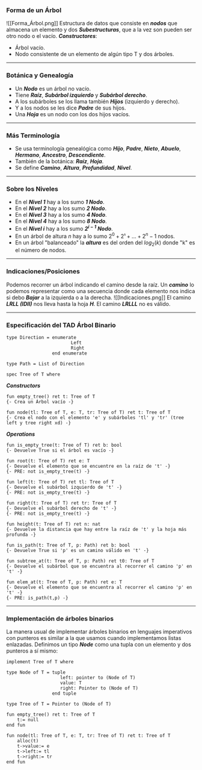 ### Forma de un Árbol
![[Forma_Árbol.png]]
Estructura de datos que consiste en ***nodos*** que almacena un elemento y dos ***Subestructuras***, que a la vez son pueden ser otro nodo o el vacío.
***Constructores***:
- Árbol vacío.
- Nodo consistente de un elemento de algún tipo T y dos árboles.
---
### Botánica y Genealogía
- Un ***Nodo*** es un árbol no vacío.
- Tiene ***Raíz***, ***Subárbol izquierdo*** y ***Subárbol derecho***.
- A los subárboles se los llama también ***Hijos*** (izquierdo y derecho).
- Y a los nodos se les dice ***Padre*** de sus hijos.
- Una ***Hoja*** es un nodo con los dos hijos vacíos.
---
### Más Terminología
- Se usa terminología genealógica como ***Hijo***, ***Padre***, ***Nieto***, ***Abuelo***, ***Hermano***, ***Ancestro***, ***Descendiente***.
- También de la botánica: ***Raíz***, ***Hoja***.
- Se define ***Camino***, ***Altura***, ***Profundidad***, ***Nivel***.
---
### Sobre los Niveles
- En el ***Nivel 1*** hay a los sumo ***1 Nodo***.
- En el ***Nivel 2*** hay a los sumo ***2 Nodo***.
- En el ***Nivel 3*** hay a los sumo ***4 Nodo***.
- En el ***Nivel 4*** hay a los sumo ***8 Nodo***.
- En el ***Nivel i*** hay a los sumo ***$2^{i-1}$ Nodo***.
- En un árbol de altura $n$ hay a lo sumo $2^0 + 2¹ + ... + 2^n-1$ nodos.
- En un árbol "balanceado" la ***altura*** es del orden del $log_2(k)$ donde "k" es el número de nodos.
--- 
### Indicaciones/Posiciones
Podemos recorrer un árbol indicando el camino desde la raíz.
Un ***camino*** lo podemos representar como una secuencia donde cada elemento nos indica si debo ***Bajar*** a la izquierda o a la derecha.
![[Indicaciones.png]]
El camino ***LRLL (IDII)*** nos lleva hasta la hoja ***H***.
El camino ***LRLLL*** no es válido.

---
### Especificación del TAD Árbol Binario
```LenguajeDeLaMateria
type Direction = enumerate
						Left
						Right
				 end enumerate

type Path = List of Direction

spec Tree of T where
```

***Constructors***
```LenguajeDeLaMateria
fun empty_tree() ret t: Tree of T
{- Crea un Árbol vacío -}

fun node(tl: Tree of T, e: T, tr: Tree of T) ret t: Tree of T
{- Crea el nodo con el elemento 'e' y subárboles 'tl' y 'tr' (tree left y tree right xd) -}
```

***Operations***
```LenguajeDeLaMateria
fun is_empty_tree(t: Tree of T) ret b: bool
{- Devuelve True si el árbol es vacío -}

fun root(t: Tree of T) ret e: T
{- Devuelve el elemento que se encuentre en la raíz de 't' -}
{- PRE: not is_empty_tree(t) -}

fun left(t: Tree of T) ret tl: Tree of T
{- Devuelve el subárbol izquierdo de 't' -}
{- PRE: not is_empty_tree(t) -}

fun right(t: Tree of T) ret tr: Tree of T
{- Devuelve el subárbol derecho de 't' -}
{- PRE: not is_empty_tree(t) -}

fun height(t: Tree of T) ret n: nat
{- Devuelve la distancia que hay entre la raíz de 't' y la hoja más profunda -}

fun is_path(t: Tree of T, p: Path) ret b: bool
{- Devuelve True si 'p' es un camino válido en 't' -}

fun subtree_at(t: Tree of T, p: Path) ret t0: Tree of T
{- Devuelve el subárbol que se encuentra al recorrer el camino 'p' en 't' -}

fun elem_at(t: Tree of T, p: Path) ret e: T
{- Devuelve el elemento que se encuentra al recorrer el camino 'p' en 't' -}
{- PRE: is_path(t,p) -}
```
---
### Implementación de árboles binarios
La manera usual de implementar árboles binarios en lenguajes imperativos con punteros es similar a la que usamos cuando implementamos listas enlazadas. Definimos un tipo ***Node*** como una tupla con un elemento y dos punteros a sí mismo:
```LenguajeDeLaMateria
implement Tree of T where

type Node of T = tuple
					left: pointer to (Node of T)
					value: T
					right: Pointer to (Node of T)
				 end tuple

type Tree of T = Pointer to (Node of T)

fun empty_tree() ret t: Tree of T
	t:= null
end fun

fun node(tl: Tree of T, e: T, tr: Tree of T) ret t: Tree of T
	alloc(t)
	t->value:= e
	t->left:= tl
	t->right:= tr
end fun
```